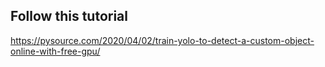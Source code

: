 ## Follow this tutorial

https://pysource.com/2020/04/02/train-yolo-to-detect-a-custom-object-online-with-free-gpu/
